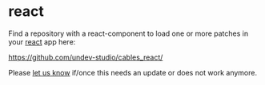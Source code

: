 # react

Find a repository with a react-component to load one or more patches in your [react](https://reactjs.org/) app here:

https://github.com/undev-studio/cables_react/

Please [let us know](https://discord.gg/cablesgl) if/once this needs an update or does not work anymore.
